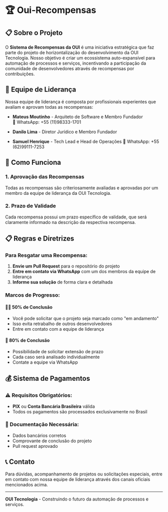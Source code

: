 # 🏆 Oui-Recompensas

## 📋 Sobre o Projeto

O **Sistema de Recompensas da OUI** é uma iniciativa estratégica que faz parte do projeto de horizontalização do desenvolvimento da OUI Tecnologia. Nosso objetivo é criar um ecossistema auto-expansível para automação de processos e serviços, incentivando a participação da comunidade de desenvolvedores através de recompensas por contribuições.

## 👥 Equipe de Liderança

Nossa equipe de liderança é composta por profissionais experientes que avaliam e aprovam todas as recompensas:

- **Mateus Moutinho** - Arquiteto de Software e Membro Fundador  
  📱 WhatsApp: +55 (11)98333-1701

- **Danilo Lima** - Diretor Jurídico e Membro Fundador

- **Samuel Henrique** - Tech Lead e Head de Operações
  📱 WhatsApp: +55 (62)99111-7253

## 🎯 Como Funciona

### 1. Aprovação das Recompensas
Todas as recompensas são criteriosamente avaliadas e aprovadas por um membro da equipe de liderança da OUI Tecnologia.

### 2. Prazo de Validade
Cada recompensa possui um prazo específico de validade, que será claramente informado na descrição da respectiva recompensa.

## 📋 Regras e Diretrizes

### Para Resgatar uma Recompensa:
1. **Envie um Pull Request** para o repositório do projeto
2. **Entre em contato via WhatsApp** com um dos membros da equipe de liderança
3. **Informe sua solução** de forma clara e detalhada

### Marcos de Progresso:

#### 🏃‍♂️ 50% de Conclusão
- Você pode solicitar que o projeto seja marcado como "em andamento"
- Isso evita retrabalho de outros desenvolvedores
- Entre em contato com a equipe de liderança

#### 🏁 80% de Conclusão
- Possibilidade de solicitar extensão de prazo
- Cada caso será analisado individualmente
- Contate a equipe via WhatsApp

## 💰 Sistema de Pagamentos

### ⚠️ Requisitos Obrigatórios:
- **PIX** ou **Conta Bancária Brasileira** válida
- Todos os pagamentos são processados exclusivamente no Brasil

### 📄 Documentação Necessária:
- Dados bancários corretos
- Comprovante de conclusão do projeto
- Pull request aprovado

## 📞 Contato

Para dúvidas, acompanhamento de projetos ou solicitações especiais, entre em contato com nossa equipe de liderança através dos canais oficiais mencionados acima.

---

**OUI Tecnologia** - Construindo o futuro da automação de processos e serviços.
